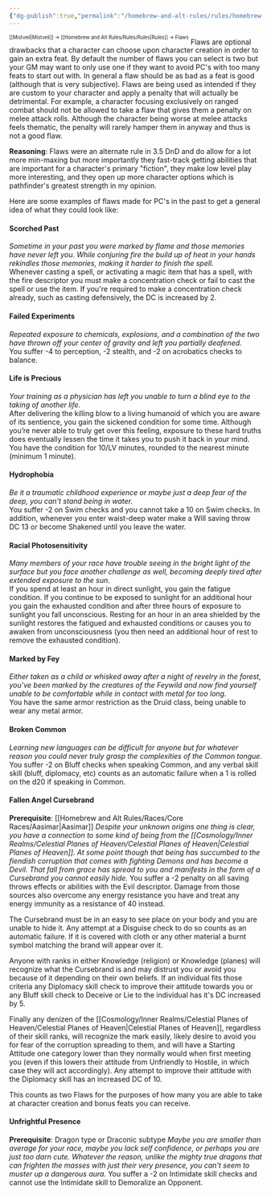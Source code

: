 ```yaml
---
{"dg-publish":true,"permalink":"/homebrew-and-alt-rules/rules/homebrew-alt-rules/flaws/"}
---
```


<sup><sup>[[Mistveil\|Mistveil]] → [[Homebrew and Alt Rules/Rules/Rules\|Rules]] → Flaws</sup></sup> 
Flaws are optional drawbacks that a character can choose upon character creation in order to gain an extra feat. By default the number of flaws you can select is two but your GM may want to only use one if they want to avoid PC's with too many feats to start out with. In general a flaw should be as bad as a feat is good (although that is very subjective). Flaws are being used as intended if they are custom to your character and apply a penalty that will actually be detrimental. For example, a character focusing exclusively on ranged combat should not be allowed to take a flaw that gives them a penalty on melee attack rolls. Although the character being worse at melee attacks feels thematic, the penalty will rarely hamper them in anyway and thus is not a good flaw.

**Reasoning**: Flaws were an alternate rule in 3.5 DnD and do allow for a lot more min-maxing but more importantly they fast-track getting abilities that are important for a character's primary "fiction", they make low level play more interesting, and they open up more character options which is pathfinder's greatest strength in my opinion. 

Here are some examples of flaws made for PC's in the past to get a general idea of what they could look like:

#### Scorched Past
_Sometime in your past you were marked by flame and those memories have never left you. While conjuring fire the build up of heat in your hands rekindles those memories, making it harder to finish the spell._  
Whenever casting a spell, or activating a magic item that has a spell, with the fire descriptor you must make a concentration check or fail to cast the spell or use the item. If you're required to make a concentration check already, such as casting defensively, the DC is increased by 2.
<br>
#### Failed Experiments
_Repeated exposure to chemicals, explosions, and a combination of the two have thrown off your center of gravity and left you partially deafened._  
You suffer -4 to perception, -2 stealth, and -2 on acrobatics checks to balance.
<br>
#### Life is Precious
_Your training as a physician has left you unable to turn a blind eye to the taking of another life._  
After delivering the killing blow to a living humanoid of which you are aware of its sentience, you gain the sickened condition for some time. Although you’re never able to truly get over this feeling, exposure to these hard truths does eventually lessen the time it takes you to push it back in your mind. You have the condition for 10/LV minutes, rounded to the nearest minute (minimum 1 minute).
<br>
#### Hydrophobia
_Be it a traumatic childhood experience or maybe just a deep fear of the deep, you can't stand being in water._  
You suffer -2 on Swim checks and you cannot take a 10 on Swim checks. In addition, whenever you enter waist-deep water make a Will saving throw DC 13 or become Shakened until you leave the water.
<br>
#### Racial Photosensitivity
_Many members of your race have trouble seeing in the bright light of the surface but you face another challenge as well, becoming deeply tired after extended exposure to the sun._  
If you spend at least an hour in direct sunlight, you gain the fatigue condition. If you continue to be exposed to sunlight for an additional hour you gain the exhausted condition and after three hours of exposure to sunlight you fall unconscious. Resting for an hour in an area shielded by the sunlight restores the fatigued and exhausted conditions or causes you to awaken from unconsciousness (you then need an additional hour of rest to remove the exhausted condition).
<br>
#### Marked by Fey
_Either taken as a child or whisked away after a night of revelry in the forest, you've been marked by the creatures of the Feywild and now find yourself unable to be comfortable while in contact with metal for too long._  
You have the same armor restriction as the Druid class, being unable to wear any metal armor.
<br>
#### Broken Common
_Learning new languages can be difficult for anyone but for whatever reason you could never truly grasp the complexities of the Common tongue._
You suffer -2 on Bluff checks when speaking Common, and any verbal skill skill (bluff, diplomacy, etc) counts as an automatic failure when a 1 is rolled on the d20 if speaking in Common.
<br>
#### Fallen Angel Cursebrand
**Prerequisite**: [[Homebrew and Alt Rules/Races/Core Races/Aasimar\|Aasimar]]
_Despite your unknown origins one thing is clear, you have a connection to some kind of being from the [[Cosmology/Inner Realms/Celestial Planes of Heaven/Celestial Planes of Heaven\|Celestial Planes of Heaven]]. At some point though that being has succumbed to the fiendish corruption that comes with fighting Demons and has become a Devil. That fall from grace has spread to you and manifests in the form of a Cursebrand you cannot easily hide._
You suffer a -2 penalty on all saving throws effects or abilities with the Evil descriptor. Damage from those sources also overcome any energy resistance you have and treat any energy immunity as a resistance of 40 instead. 

The Cursebrand must be in an easy to see place on your body and you are unable to hide it. Any attempt at a Disguise check to do so counts as an automatic failure. If it is covered with cloth or any other material a burnt symbol matching the brand will appear over it. 

Anyone with ranks in either Knowledge (religion) or Knowledge (planes) will recognize what the Cursebrand is and may distrust you or avoid you because of it depending on their own beliefs. If an individual fits those criteria any Diplomacy skill check to improve their attitude towards you or any Bluff skill check to Deceive or Lie to the individual has it's DC increased by 5. 

Finally any denizen of the [[Cosmology/Inner Realms/Celestial Planes of Heaven/Celestial Planes of Heaven\|Celestial Planes of Heaven]], regardless of their skill ranks, will recognize the mark easily, likely desire to avoid you for fear of the corruption spreading to them, and will have a Starting Attitude one category lower than they normally would when first meeting you (even if this lowers their attitude from Unfriendly to Hostile, in which case they will act accordingly). Any attempt to improve their attitude with the Diplomacy skill has an increased DC of 10.

This counts as two Flaws for the purposes of how many you are able to take at character creation and bonus feats you can receive. 
<br>
#### Unfrightful Presence
**Prerequisite**: Dragon type or Draconic subtype
*Maybe you are smaller than average for your race, maybe you lack self confidence, or perhaps you are just too darn cute. Whatever the reason, unlike the mighty true dragons that can frighten the masses with just their very presence, you can't seem to muster up a dangerous aura.*
You suffer a -2 on Intimidate skill checks and cannot use the Intimidate skill to Demoralize an Opponent.